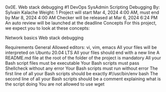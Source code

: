 0x0E. Web stack debugging #1
DevOps
SysAdmin
Scripting
Debugging
 By: Sylvain Kalache
 Weight: 1
 Project will start Mar 4, 2024 4:00 AM, must end by Mar 8, 2024 4:00 AM
 Checker will be released at Mar 6, 2024 6:24 PM
 An auto review will be launched at the deadline
Concepts
For this project, we expect you to look at these concepts:

Network basics
Web stack debugging


Requirements
General
Allowed editors: vi, vim, emacs
All your files will be interpreted on Ubuntu 20.04 LTS
All your files should end with a new line
A README.md file at the root of the folder of the project is mandatory
All your Bash script files must be executable
Your Bash scripts must pass Shellcheck without any error
Your Bash scripts must run without error
The first line of all your Bash scripts should be exactly #!/usr/bin/env bash
The second line of all your Bash scripts should be a comment explaining what is the script doing
You are not allowed to use wget
